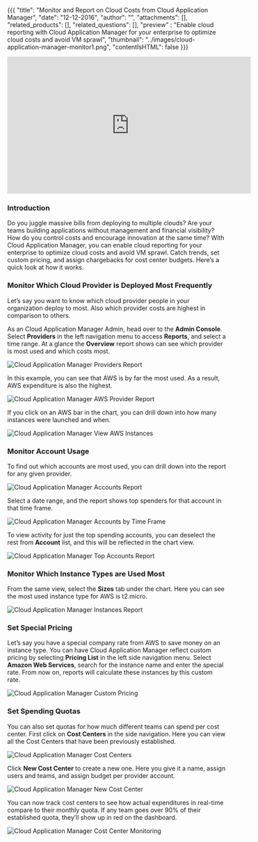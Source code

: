 {{{
  "title": "Monitor and Report on Cloud Costs from Cloud Application Manager",
  "date": "12-12-2016",
  "author": "",
  "attachments": [],
  "related_products": [],
  "related_questions": [],
  "preview" : "Enable cloud reporting with Cloud Application Manager for your enterprise to optimize cloud costs and avoid VM sprawl",
  "thumbnail": "../images/cloud-application-manager-monitor1.png",
  "contentIsHTML": false
}}}

<iframe width="560" height="315" src="https://player.vimeo.com/video/111544299" frameborder="0" allowfullscreen></iframe>

### Introduction

Do you juggle massive bills from deploying to multiple clouds? Are your teams building applications without management and financial visibility? How do you control costs and encourage innovation at the same time? With Cloud Application Manager, you can enable cloud reporting for your enterprise to optimize cloud costs and avoid VM sprawl. Catch trends, set custom pricing, and assign chargebacks for cost center budgets. Here’s a quick look at how it works.

### Monitor Which Cloud Provider is Deployed Most Frequently

Let’s say you want to know which cloud provider people in your organization deploy to most. Also which provider costs are highest in comparison to others.

As an Cloud Application Manager Admin, head over to the **Admin Console**. Select **Providers** in the left navigation menu to access **Reports**, and select a time range. At a glance the **Overview** report shows can see which provider is most used and which costs most.

![Cloud Application Manager Providers Report](../images/cloud-application-manager-monitor1.png)

In this example, you can see that AWS is by far the most used. As a result, AWS expenditure is also the highest.

![Cloud Application Manager AWS Provider Report](../images/cloud-application-manager-monitor2.png)

If you click on an AWS bar in the chart, you can drill down into how many instances were launched and when.

![Cloud Application Manager View AWS Instances](../images/cloud-application-manager-monitor3.png)

### Monitor Account Usage

To find out which accounts are most used, you can drill down into the report for any given provider.

![Cloud Application Manager Accounts Report](../images/cloud-application-manager-monitor4.png)

Select a date range, and the report shows top spenders for that account in that time frame.

![Cloud Application Manager Accounts by Time Frame](../images/cloud-application-manager-monitor5.png)

To view activity for just the top spending accounts, you can deselect the rest from **Account** list, and this will be reflected in the chart view.

![Cloud Application Manager Top Accounts Report](../images/cloud-application-manager-monitor6.png)

### Monitor Which Instance Types are Used Most

From the same view, select the **Sizes** tab under the chart. Here you can see the most used instance type for AWS is t2.micro.

![Cloud Application Manager Instances Report](../images/cloud-application-manager-monitor7.png)

### Set Special Pricing

Let’s say you have a special company rate from AWS to save money on an instance type. You can have Cloud Application Manager reflect custom pricing by selecting **Pricing List** in the left side navigation menu. Select **Amazon Web Services**, search for the instance name and enter the special rate. From now on, reports will calculate these instances by this custom rate.

![Cloud Application Manager Custom Pricing](../images/cloud-application-manager-monitor8.png)

### Set Spending Quotas

You can also set quotas for how much different teams can spend per cost center. First click on **Cost Centers** in the side navigation. Here you can view all the Cost Centers that have been previously established.

![Cloud Application Manager Cost Centers](../images/cloud-application-manager-monitor9.png)

Click **New Cost Center** to create a new one. Here you give it a name, assign users and teams, and assign budget per provider account.

![Cloud Application Manager New Cost Center](../images/cloud-application-manager-monitor10.png)

You can now track cost centers to see how actual expenditures in real-time compare to their monthly quota. If any team goes over 90% of their established quota, they’ll show up in red on the dashboard.

![Cloud Application Manager Cost Center Monitoring](../images/cloud-application-manager-monitor11.png)
